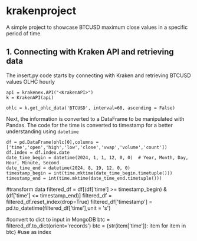 # krakenproject

A simple project to showcase BTCUSD maximum close values in a specific period of time.

## 1. Connecting with Kraken API and retrieving data

The insert.py code starts by connecting with Kraken and retrieving BTCUSD values OLHC hourly

```
api = krakenex.API("<KrakenAPI>")
k = KrakenAPI(api)

ohlc = k.get_ohlc_data('BTCUSD', interval=60, ascending = False)
```
Next, the information is converted to a DataFrame to be manipulated with Pandas.
The code for the time is converted to timestamp for a better understanding using ```datetime```

```
df = pd.DataFrame(ohlc[0],columns = ['time','open','high','low','close','vwap','volume','count'])
df.index = df.index.date
date_time_begin = datetime(2024, 1, 1, 12, 0, 0)  # Year, Month, Day, Hour, Minute, Second
date_time_end = datetime(2024, 8, 19, 12, 0, 0)
timestamp_begin = int(time.mktime(date_time_begin.timetuple()))
timestamp_end = int(time.mktime(date_time_end.timetuple()))
```


#transform data
filtered_df = df[(df['time'] >= timestamp_begin) & (df['time'] <= timestamp_end)]
filtered_df = filtered_df.reset_index(drop=True)
filtered_df['timestamp'] = pd.to_datetime(filtered_df['time'],unit = 's')

#convert to dict to input in MongoDB
btc = filtered_df.to_dict(orient='records')
btc = {str(item['time']): item for item in btc} #use as index
